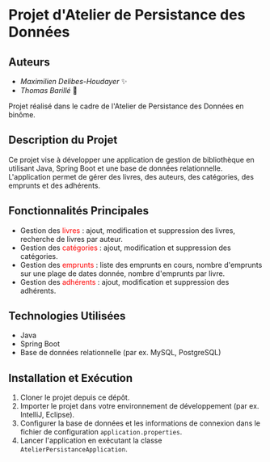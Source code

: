 # Projet d'Atelier de Persistance des Données

## Auteurs
- *Maximilien Delibes-Houdayer* :sparkles:
- *Thomas Barillé* :rocket:

Projet réalisé dans le cadre de l'Atelier de Persistance des Données en binôme.

## Description du Projet
Ce projet vise à développer une application de gestion de bibliothèque en utilisant Java, Spring Boot et une base de données relationnelle. L'application permet de gérer des livres, des auteurs, des catégories, des emprunts et des adhérents.

## Fonctionnalités Principales
- Gestion des <span style="color: red;">livres</span> : ajout, modification et suppression des livres, recherche de livres par auteur.
- Gestion des <span style="color: red;">catégories</span> : ajout, modification et suppression des catégories.
- Gestion des <span style="color: red;">emprunts</span> : liste des emprunts en cours, nombre d'emprunts sur une plage de dates donnée, nombre d'emprunts par livre.
- Gestion des <span style="color: red;">adhérents</span> : ajout, modification et suppression des adhérents.

## Technologies Utilisées
- Java
- Spring Boot
- Base de données relationnelle (par ex. MySQL, PostgreSQL)

## Installation et Exécution
1. Cloner le projet depuis ce dépôt.
2. Importer le projet dans votre environnement de développement (par ex. IntelliJ, Eclipse).
3. Configurer la base de données et les informations de connexion dans le fichier de configuration `application.properties`.
4. Lancer l'application en exécutant la classe `AtelierPersistanceApplication`.

